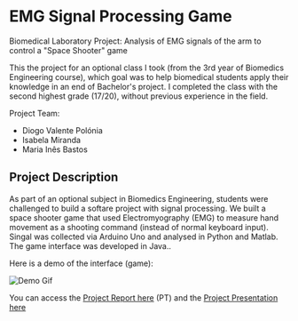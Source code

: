 # EMG Signal Processing Game

Biomedical Laboratory Project:  Analysis of EMG signals of the arm to control a "Space Shooter" game 

This the project for an optional class I took (from the 3rd year of Biomedics Engineering course), which goal was to help biomedical students apply their knowledge in an end of Bachelor's project.
I completed the class with the second highest grade (17/20), without previous experience in the field.

Project Team:

* Diogo Valente Polónia
* Isabela Miranda
* Maria Inês Bastos

## Project Description

As part of an optional subject in Biomedics Engineering, students were challenged to build a softare project with signal processing. We built a space shooter game that used Electromyography (EMG) to measure hand movement as a shooting command (instead of normal keyboard input). Singal was collected via Arduino Uno and analysed in Python and Matlab. The game interface was developed in Java..

Here is a demo of the interface (game):

![Demo Gif](https://i.imgur.com/6dznVhu.gif)

You can access the [Project Report here](https://drive.google.com/file/d/1JeikYEIbkkhNLNkXbW-iCSKxFumxWU74/view?usp=share_link) (PT) and the [Project Presentation here](https://drive.google.com/file/d/1euCGas-w38VMisZapHg5wgMIBBdtydO9/view?usp=share_link)

